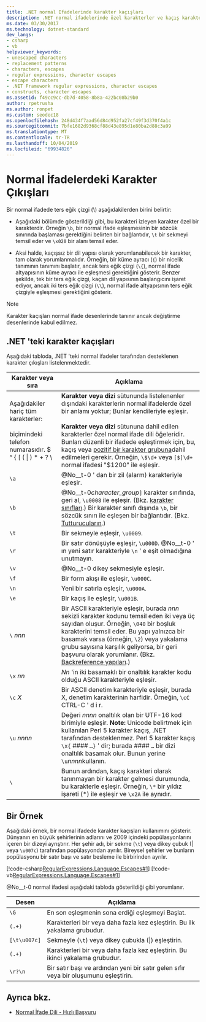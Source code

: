 ```yaml
---
title: .NET normal Ifadelerinde karakter kaçışları
description: .NET normal ifadelerinde özel karakterler ve kaçış karakterleri hakkında bilgi edinin.
ms.date: 03/30/2017
ms.technology: dotnet-standard
dev_langs:
- csharp
- vb
helpviewer_keywords:
- unescaped characters
- replacement patterns
- characters, escapes
- regular expressions, character escapes
- escape characters
- .NET Framework regular expressions, character escapes
- constructs, character escapes
ms.assetid: f49cc9cc-db7d-4058-8b8a-422bc08b29b0
author: rpetrusha
ms.author: ronpet
ms.custom: seodec18
ms.openlocfilehash: 248d434f7aad56d84d952fa27cf49f3d370f4a1c
ms.sourcegitcommit: 7bfe1682d9368cf88d43e895d1e80ba2d88c3a99
ms.translationtype: MT
ms.contentlocale: tr-TR
ms.lasthandoff: 10/04/2019
ms.locfileid: "69934826"
---
```

# <a name="character-escapes-in-regular-expressions"></a>Normal İfadelerdeki Karakter Çıkışları
Bir normal ifadede ters eğik çizgi (\\) aşağıdakilerden birini belirtir:  
  
- Aşağıdaki bölümde gösterildiği gibi, bu karakteri izleyen karakter özel bir karakterdir. Örneğin `\b`, bir normal ifade eşleşmesinin bir sözcük sınırında başlaması gerektiğini belirten bir bağlantıdır, `\t` bir sekmeyi temsil eder ve `\x020` bir alanı temsil eder.  
  
- Aksi halde, kaçışsız bir dil yapısı olarak yorumlanabilecek bir karakter, tam olarak yorumlanmalıdır. Örneğin, bir küme ayracı (`{`) bir nicelik tanımının tanımını başlatır, ancak ters eğik çizgi (`\{`), normal ifade altyapısının küme ayracı ile eşleşmesi gerektiğini gösterir. Benzer şekilde, tek bir ters eğik çizgi, kaçan dil yapısının başlangıcını işaret ediyor, ancak iki ters eğik çizgi (`\\`), normal ifade altyapısının ters eğik çizgiyle eşleşmesi gerektiğini gösterir.  
  
> [!NOTE]
> Karakter kaçışları normal ifade desenlerinde tanınır ancak değiştirme desenlerinde kabul edilmez.  
  
## <a name="character-escapes-in-net"></a>.NET 'teki karakter kaçışları  
 Aşağıdaki tabloda, .NET 'teki normal ifadeler tarafından desteklenen karakter çıkışları listelenmektedir.  
  
|Karakter veya sıra|Açıklama|  
|---------------------------|-----------------|  
|Aşağıdakiler hariç tüm karakterler:<br /><br /> biçimindeki telefon numarasıdır. $ ^ { [ ( &#124; ) * + ? \ |**Karakter veya dizi** sütununda listelenenler dışındaki karakterlerin normal ifadelerde özel bir anlamı yoktur; Bunlar kendileriyle eşleşir.<br /><br /> **Karakter veya dizi** sütununa dahil edilen karakterler özel normal ifade dili öğeleridir. Bunları düzenli bir ifadede eşleştirmek için, bu, kaçış veya [pozitif bir karakter grubuna](../../../docs/standard/base-types/character-classes-in-regular-expressions.md)dahil edilmeleri gerekir. Örneğin, `\$\d+` veya `[$]\d+` normal ifadesi "$1200" ile eşleşir.|  
|`\a`|@No__t-0 ' dan bir zil (alarm) karakteriyle eşleşir.|  
|`\b`|@No__t-0*character_group*`]` karakter sınıfında, geri al, `\u0008` ile eşleşir.  (Bkz. [karakter sınıfları](../../../docs/standard/base-types/character-classes-in-regular-expressions.md).) Bir karakter sınıfı dışında `\b`, bir sözcük sınırı ile eşleşen bir bağlantıdır. (Bkz. [Tutturucuların](../../../docs/standard/base-types/anchors-in-regular-expressions.md).)|  
|`\t`|Bir sekmeyle eşleşir, `\u0009`.|  
|`\r`|Bir satır dönüşüyle eşleşir, `\u000D`. @No__t-0 ' ın yeni satır karakteriyle `\n` ' e eşit olmadığına unutmayın.|  
|`\v`|@No__t-0 dikey sekmesiyle eşleşir.|  
|`\f`|Bir form akışı ile eşleşir, `\u000C`.|  
|`\n`|Yeni bir satırla eşleşir, `\u000A`.|  
|`\e`|Bir kaçış ile eşleşir, `\u001B`.|  
|`\` *nnn*|Bir ASCII karakteriyle eşleşir, burada *nnn* sekizli karakter kodunu temsil eden iki veya üç sayıdan oluşur. Örneğin, `\040` bir boşluk karakterini temsil eder. Bu yapı yalnızca bir basamak varsa (örneğin, `\2`) veya yakalama grubu sayısına karşılık geliyorsa, bir geri başvuru olarak yorumlanır. (Bkz. [Backreference yapıları](../../../docs/standard/base-types/backreference-constructs-in-regular-expressions.md).)|  
|`\x` *nn*|*Nn* 'in iki basamaklı bir onaltılık karakter kodu olduğu ASCII karakteriyle eşleşir.|  
|`\c` *X*|Bir ASCII denetim karakteriyle eşleşir, burada X, denetim karakterinin harfidir. Örneğin, `\cC` CTRL-C ' d i r.|  
|`\u` *nnnn*|Değeri *nnnn* onaltılık olan bir UTF-16 kod birimiyle eşleşir. **Note:**  Unicode belirtmek için kullanılan Perl 5 karakter kaçış, .NET tarafından desteklenmez. Perl 5 karakter kaçış `\x{` *####* `…}` ' dir; burada *####* `…` bir dizi onaltılık basamak olur. Bunun yerine `\u`*nnnn*kullanın.|  
|`\`|Bunun ardından, kaçış karakteri olarak tanınmayan bir karakter gelmesi durumunda, bu karakterle eşleşir. Örneğin, `\*` bir yıldız işareti (*) ile eşleşir ve `\x2A` ile aynıdır.|  
  
## <a name="an-example"></a>Bir Örnek  
 Aşağıdaki örnek, bir normal ifadede karakter kaçışları kullanımını gösterir. Dünyanın en büyük şehirlerinin adlarını ve 2009 içindeki popülasyonlarını içeren bir dizeyi ayrıştırır. Her şehir adı, bir sekme (`\t`) veya dikey çubuk (&#124; veya `\u007c`) tarafından popülasyondan ayrılır. Bireysel şehirler ve bunların popülasyonu bir satır başı ve satır besleme ile birbirinden ayrılır.  
  
 [!code-csharp[RegularExpressions.Language.Escapes#1](../../../samples/snippets/csharp/VS_Snippets_CLR/regularexpressions.language.escapes/cs/escape1.cs#1)]
 [!code-vb[RegularExpressions.Language.Escapes#1](../../../samples/snippets/visualbasic/VS_Snippets_CLR/regularexpressions.language.escapes/vb/escape1.vb#1)]  
  
 @No__t-0 normal ifadesi aşağıdaki tabloda gösterildiği gibi yorumlanır.  
  
|Desen|Açıklama|  
|-------------|-----------------|  
|`\G`|En son eşleşmenin sona erdiği eşleşmeyi Başlat.|  
|`(.+)`|Karakterleri bir veya daha fazla kez eşleştirin. Bu ilk yakalama grubudur.|  
|`[\t\u007c]`|Sekmeyle (`\t`) veya dikey çubukla (&#124;) eşleştirin.|  
|`(.+)`|Karakterleri bir veya daha fazla kez eşleştirin. Bu ikinci yakalama grubudur.|  
|`\r?\n`|Bir satır başı ve ardından yeni bir satır gelen sıfır veya bir oluşumunu eşleştirin.|  
  
## <a name="see-also"></a>Ayrıca bkz.

- [Normal İfade Dili - Hızlı Başvuru](../../../docs/standard/base-types/regular-expression-language-quick-reference.md)
